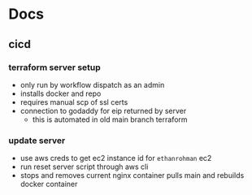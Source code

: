 # Docs

## cicd

### terraform server setup

- only run by workflow dispatch as an admin
- installs docker and repo
- requires manual scp of ssl certs
- connection to godaddy for eip returned by server
  - this is automated in old main branch terraform

### update server

- use aws creds to get ec2 instance id for `ethanrohman` ec2
- run reset server script through aws cli
- stops and removes current nginx container pulls main and rebuilds docker
  container
